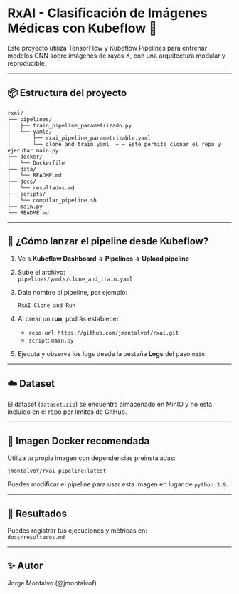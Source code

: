 # RxAI - Clasificación de Imágenes Médicas con Kubeflow 🚀

Este proyecto utiliza TensorFlow y Kubeflow Pipelines para entrenar modelos CNN sobre imágenes de rayos X, con una arquitectura modular y reproducible.

---

## 📦 Estructura del proyecto

```
rxai/
├── pipelines/
│   ├── train_pipeline_parametrizado.py
│   └── yamls/
│       ├── rxai_pipeline_parametrizable.yaml
│       └── clone_and_train.yaml  ← ← Este permite clonar el repo y ejecutar main.py
├── docker/
│   └── Dockerfile
├── data/
│   └── README.md
├── docs/
│   └── resultados.md
├── scripts/
│   └── compilar_pipeline.sh
├── main.py
└── README.md
```

---

## 🧪 ¿Cómo lanzar el pipeline desde Kubeflow?

1. Ve a **Kubeflow Dashboard → Pipelines → Upload pipeline**
2. Sube el archivo:  
   `pipelines/yamls/clone_and_train.yaml`

3. Dale nombre al pipeline, por ejemplo:
   ```
   RxAI Clone and Run
   ```

4. Al crear un **run**, podrás establecer:
   - `repo-url`: `https://github.com/jmontalvof/rxai.git`
   - `script`: `main.py`

5. Ejecuta y observa los logs desde la pestaña **Logs** del paso `main`

---

## ☁️ Dataset

El dataset (`dataset.zip`) se encuentra almacenado en MinIO y no está incluido en el repo por límites de GitHub.

---

## 🐳 Imagen Docker recomendada

Utiliza tu propia imagen con dependencias preinstaladas:

```
jmontalvof/rxai-pipeline:latest
```

Puedes modificar el pipeline para usar esta imagen en lugar de `python:3.9`.

---

## 🧠 Resultados

Puedes registrar tus ejecuciones y métricas en:  
`docs/resultados.md`

---

## ✨ Autor

Jorge Montalvo (@jmontalvof)
